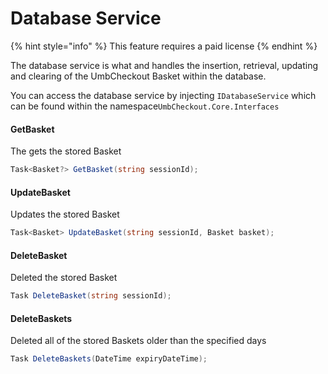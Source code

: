 # Database Service

{% hint style="info" %}
This feature requires a paid license
{% endhint %}

The database service is what and handles the insertion, retrieval, updating and clearing of the UmbCheckout Basket within the database.

You can access the database service by injecting `IDatabaseService` which can be found within the namespace`UmbCheckout.Core.Interfaces`

#### GetBasket

The gets the stored Basket

```csharp
Task<Basket?> GetBasket(string sessionId);
```

#### UpdateBasket

Updates the stored Basket

```csharp
Task<Basket> UpdateBasket(string sessionId, Basket basket);
```

#### DeleteBasket

Deleted the stored Basket

```csharp
Task DeleteBasket(string sessionId);
```

#### DeleteBaskets

Deleted all of the stored Baskets older than the specified days

```csharp
Task DeleteBaskets(DateTime expiryDateTime);
```
